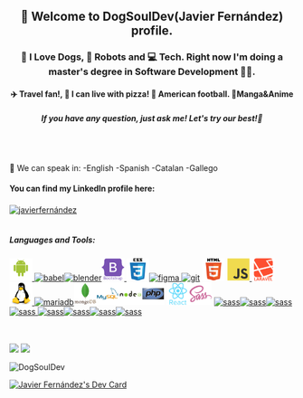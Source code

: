 <h2 align="center"> 🚀 Welcome to DogSoulDev(Javier Fernández) profile.</h2>
<h3 align="center"> 🦴 I Love Dogs, 🤖 Robots and 💻 Tech.  Right now I'm doing a master's degree in Software Development 👨‍💻.</h3>
<h4 align="center"> ✈️ Travel fan!, 🍕 I can live with pizza! 🏈 American football. 💢Manga&Anime</h4>
<h5 align="center"> If you have any question, just ask me! Let's try our best!💬</h5>
<br><br>

📱 We can speak in:
-English
-Spanish
-Catalan
-Gallego


<h4>You can find my LinkedIn profile here:</h4>
<a href="https://www.linkedin.com/in/javier-fern%C3%A1ndez-029246233/" target="blank"><img align="center" src="https://raw.githubusercontent.com/rahuldkjain/github-profile-readme-generator/master/src/images/icons/Social/linked-in-alt.svg" alt="javierfernández" height="30" width="40" /></a><br>
<br>

<h5 align="left">Languages and Tools:</h5>
<p align="left"><a href="https://developer.android.com" target="_blank" rel="noreferrer"><img src="https://raw.githubusercontent.com/devicons/devicon/master/icons/android/android-original-wordmark.svg" alt="android" width="40" height="40"/></a><a href="https://babeljs.io/" target="_blank" rel="noreferrer"> <img src="https://camo.githubusercontent.com/1708539168f87946bc5888f59a74c537f3235d393c97549d6bb62390fdd1b79d/68747470733a2f2f626162656c6a732e696f2f696d672f66617669636f6e2e706e67" alt="babel" width="40" height="40"/></a></a><a href="https://www.blender.org/" target="_blank" rel="noreferrer"><img src="https://download.blender.org/branding/community/blender_community_badge_white.svg" alt="blender" width="40" height="40"/></a><a href="https://getbootstrap.com" target="_blank" rel="noreferrer"><img src="https://raw.githubusercontent.com/devicons/devicon/master/icons/bootstrap/bootstrap-plain-wordmark.svg" alt="bootstrap" width="40" height="40"/></a><a href="https://www.w3schools.com/css/" target="_blank" rel="noreferrer"> <img src="https://raw.githubusercontent.com/devicons/devicon/master/icons/css3/css3-original-wordmark.svg" alt="css3" width="40" height="40"/></a></a><a href="https://www.figma.com/" target="_blank" rel="noreferrer"><img src="https://www.vectorlogo.zone/logos/figma/figma-icon.svg" alt="figma" width="40" height="40"/> </a><a href="https://git-scm.com/" target="_blank" rel="noreferrer"><img src="https://www.vectorlogo.zone/logos/git-scm/git-scm-icon.svg" alt="git" width="40" height="40"/></a> <a href="https://www.w3.org/html/" target="_blank" rel="noreferrer"><img src="https://raw.githubusercontent.com/devicons/devicon/master/icons/html5/html5-original-wordmark.svg" alt="html5" width="40" height="40"/></a> <a href="https://developer.mozilla.org/en-US/docs/Web/JavaScript" target="_blank" rel="noreferrer"><img src="https://raw.githubusercontent.com/devicons/devicon/master/icons/javascript/javascript-original.svg" alt="javascript" width="40" height="40"/> </a> <a href="https://laravel.com/" target="_blank" rel="noreferrer"><img src="https://raw.githubusercontent.com/devicons/devicon/master/icons/laravel/laravel-plain-wordmark.svg" alt="laravel" width="40" height="40"/></a><a href="https://www.linux.org/" target="_blank" rel="noreferrer"><img src="https://raw.githubusercontent.com/devicons/devicon/master/icons/linux/linux-original.svg" alt="linux" width="40" height="40"/> </a> <a href="https://mariadb.org/" target="_blank" rel="noreferrer"> <img src="https://www.vectorlogo.zone/logos/mariadb/mariadb-icon.svg" alt="mariadb" width="40" height="40"/></a><a href="https://www.mongodb.com/" target="_blank" rel="noreferrer"><img src="https://raw.githubusercontent.com/devicons/devicon/master/icons/mongodb/mongodb-original-wordmark.svg" alt="mongodb" width="40" height="40"/></a><a href="https://www.mysql.com/" target="_blank" rel="noreferrer"><img src="https://raw.githubusercontent.com/devicons/devicon/master/icons/mysql/mysql-original-wordmark.svg" alt="mysql" width="40" height="40"/></a><a href="https://nodejs.org" target="_blank" rel="noreferrer"><img src="https://raw.githubusercontent.com/devicons/devicon/master/icons/nodejs/nodejs-original-wordmark.svg" alt="nodejs" width="40" height="40"/></a><a href="https://www.php.net" target="_blank" rel="noreferrer"><img src="https://raw.githubusercontent.com/devicons/devicon/master/icons/php/php-original.svg" alt="php" width="40" height="40"/></a> <a href="https://reactjs.org/" target="_blank" rel="noreferrer"> <img src="https://raw.githubusercontent.com/devicons/devicon/master/icons/react/react-original-wordmark.svg" alt="react" width="40" height="40"/></a><a href="https://sass-lang.com" target="_blank" rel="noreferrer"><img src="https://raw.githubusercontent.com/devicons/devicon/master/icons/sass/sass-original.svg" alt="sass" width="40" height="40"/></a>
<a href="https://jestjs.io/" target="_blank" rel="noreferrer"><img src="https://seeklogo.com//images/J/jest-logo-F9901EBBF7-seeklogo.com.png" alt="sass" width="40" height="40"/></a><a href="https://www.npmjs.com/" target="_blank" rel="noreferrer"><img src="https://cdn.iconscout.com/icon/free/png-128/npm-226037.png" alt="sass" width="40" height="40"/></a></a><a href="https://www.cypress.io/" target="_blank" rel="noreferrer"><img src="https://miro.medium.com/max/364/0*JAWNOBEDxJLXxHUj.png" alt="sass" width="40" height="40"/></a><a href="https://www.typescriptlang.org/" target="_blank" rel="noreferrer"><img src="https://cdn.iconscout.com/icon/free/png-128/typescript-1-1175078.png" alt="sass" width="40" height="40"/></a><a href="https://www.scrum.org/" target="_blank" rel="noreferrer"> <img src="https://seeklogo.com/images/S/scrum-logo-B057CBD9B8-seeklogo.com.png" alt="sass" width="40" height="40"/></a><a href="https://asana.com/es" target="_blank" rel="noreferrer"><img src="https://seeklogo.com/images/A/asana-logo-7F172ED8E6-seeklogo.com.png" alt="sass" width="40" height="40"/></a></a><a href="https://trello.com/en" target="_blank" rel="noreferrer"><img src="https://cdn4.iconfinder.com/data/icons/logos-and-brands/512/339_Trello_logo-512.png" alt="sass" width="40" height="40"/></a><a href="https://miro.com" target="_blank" rel="noreferrer"><img src="https://dl2.macupdate.com/images/icons256/62839.png" alt="sass" width="40" height="40"/></a>
<br><br><br>

<a href="https://github.com/DogSoulDev"><img src="https://www.rlogical.com/wp-content/uploads/2020/12/MERN-Stack-considered-the-Best-for-Developing-Web-Apps.png" width="400"/></a>
<a href="https://github.com/DogSoulDev"><img src="https://i.ytimg.com/vi/qWxubVMX_cg/maxresdefault.jpg" width="400"/></a>


![DogSoulDev](https://user-images.githubusercontent.com/104593484/177875094-cad96be8-6109-464b-9c39-b53f3aef2b5b.gif)

<a href="https://app.daily.dev/DogSoulDev"><img src="https://api.daily.dev/devcards/8e397fb1860042388864ad04a09157e5.png?r=7rl" width="400" alt="Javier Fernández's Dev Card"/></a>




